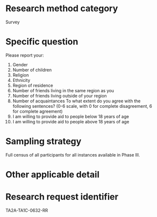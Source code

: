 # Research method category #

Survey

# Specific question #

Please report your:
1. Gender
2. Number of children
3. Religion
4. Ethnicity
5. Region of residence
6. Number of friends living in the same region as you
7. Number of friends living outside of your region
8. Number of acquaintances
To what extent do you agree with the following sentences? (0-6 scale, with 0 for complete disagreement, 6 for complete agreement)
9. I am willing to provide aid to people below 18 years of age
10. I am willing to provide aid to people above 18 years of age



# Sampling strategy #

Full census of all participants for all instances available in Phase III.

# Other applicable detail #


# Research request identifier #

TA2A-TA1C-0632-RR



